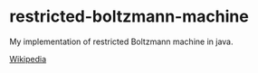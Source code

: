 # restricted-boltzmann-machine

My implementation of restricted Boltzmann machine in java.

[Wikipedia](https://en.wikipedia.org/wiki/Restricted_Boltzmann_machine)
